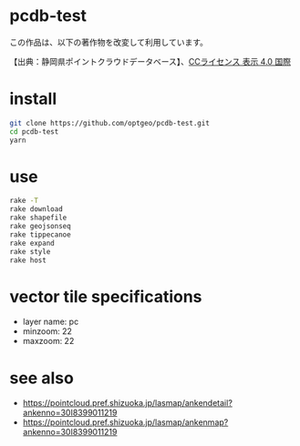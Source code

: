 # pcdb-test

この作品は、以下の著作物を改変して利用しています。

【出典：静岡県ポイントクラウドデータベース】、[CCライセンス 表示 4.0 国際](https://creativecommons.org/licenses/by/4.0/legalcode.ja)
 
# install
```zsh
git clone https://github.com/optgeo/pcdb-test.git
cd pcdb-test
yarn
```

# use
```zsh
rake -T
rake download
rake shapefile
rake geojsonseq
rake tippecanoe
rake expand
rake style
rake host
```

# vector tile specifications
- layer name: pc
- minzoom: 22
- maxzoom: 22

# see also
- https://pointcloud.pref.shizuoka.jp/lasmap/ankendetail?ankenno=30I8399011219
- https://pointcloud.pref.shizuoka.jp/lasmap/ankenmap?ankenno=30I8399011219

